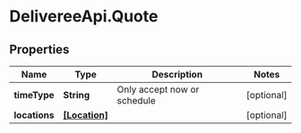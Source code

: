 # DelivereeApi.Quote

## Properties
Name | Type | Description | Notes
------------ | ------------- | ------------- | -------------
**timeType** | **String** | Only accept now or schedule | [optional] 
**locations** | [**[Location]**](Location.md) |  | [optional] 
